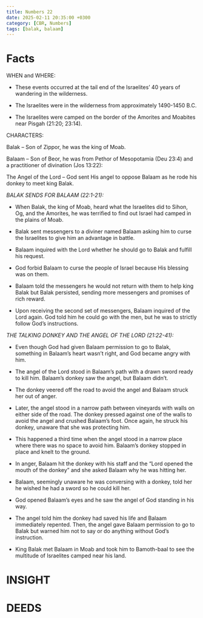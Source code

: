 ```yaml
---
title: Numbers 22
date: 2025-02-11 20:35:00 +0300
category: [CBR, Numbers]
tags: [balak, balaam]
---
```


# Facts

WHEN and WHERE:  
- These events occurred at the tail end of the Israelites’ 40 years of wandering in the wilderness.  

- The Israelites were in the wilderness from approximately 1490-1450 B.C. 

- The Israelites were camped on the border of the Amorites and Moabites near Pisgah (21:20; 23:14).


CHARACTERS:

Balak – Son of Zippor, he was the king of Moab. 

Balaam – Son of Beor, he was from Pethor of Mesopotamia (Deu 23:4) and a practitioner of divination (Jos 13:22):

The Angel of the Lord – God sent His angel to oppose Balaam as he rode his donkey to meet king Balak.


_BALAK SENDS FOR BALAAM (22:1-21):_  
- When Balak, the king of Moab, heard what the Israelites did to Sihon, Og, and the Amorites, he was terrified to find out Israel had camped in the plains of Moab. 

- Balak sent messengers to a diviner named Balaam asking him to curse the Israelites to give him an advantage in battle. 

- Balaam inquired with the Lord whether he should go to Balak and fulfill his request. 

- God forbid Balaam to curse the people of Israel because His blessing was on them. 

- Balaam told the messengers he would not return with them to help king Balak but Balak persisted, sending more messengers and promises of rich reward.  

- Upon receiving the second set of messengers, Balaam inquired of the Lord again. God told him he could go with the men, but he was to strictly follow God’s instructions. 


_THE TALKING DONKEY AND THE ANGEL OF THE LORD (21:22-41):_  
- Even though God had given Balaam permission to go to Balak, something in Balaam’s heart wasn’t right, and God became angry with him. 

- The angel of the Lord stood in Balaam’s path with a drawn sword ready to kill him. Balaam’s donkey saw the angel, but Balaam didn’t. 

- The donkey veered off the road to avoid the angel and Balaam struck her out of anger. 

- Later, the angel stood in a narrow path between vineyards with walls on either side of the road. The donkey pressed against one of the walls to avoid the angel and crushed Balaam’s foot. Once again, he struck his donkey, unaware that she was protecting him. 

- This happened a third time when the angel stood in a narrow place where there was no space to avoid him. Balaam’s donkey stopped in place and knelt to the ground. 

- In anger, Balaam hit the donkey with his staff and the “Lord opened the mouth of the donkey” and she asked Balaam why he was hitting her. 

- Balaam, seemingly unaware he was conversing with a donkey, told her he wished he had a sword so he could kill her. 

- God opened Balaam’s eyes and he saw the angel of God standing in his way. 

- The angel told him the donkey had saved his life and Balaam immediately repented. Then, the angel gave Balaam permission to go to Balak but warned him not to say or do anything without God’s instruction. 

- King Balak met Balaam in Moab and took him to Bamoth-baal to see the multitude of Israelites camped near his land.  

# INSIGHT

# DEEDS
